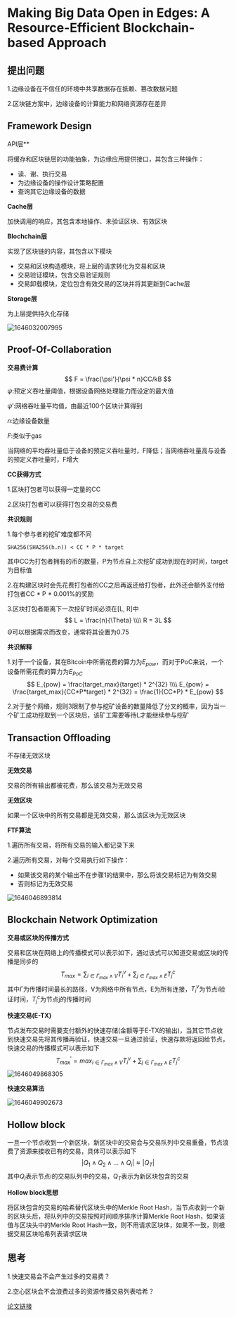 # Making Big Data Open in Edges: A Resource-Efficient Blockchain-based Approach

## 提出问题

1.边缘设备在不信任的环境中共享数据存在抵赖、篡改数据问题

2.区块链方案中，边缘设备的计算能力和网络资源存在差异

## Framework Design

API层**

将缓存和区块链层的功能抽象，为边缘应用提供接口，其包含三种操作：

* 读、谢、执行交易
* 为边缘设备的操作设计策略配置
* 查询其它边缘设备的数据

**Cache层**

加快调用的响应，其包含本地操作、未验证区块、有效区块

**Blochchain层**

实现了区块链的内容，其包含以下模块

* 交易和区块构造模块，将上层的请求转化为交易和区块
* 交易验证模块，包含交易验证规则
* 交易卸载模块，定位包含有效交易的区块并将其更新到Cache层

**Storage层**

为上层提供持久化存储

![1646032007995](../../img/1646032007995.png)

## Proof-Of-Collaboration

**交易费计算**
$$
F = \frac{\psi'}{\psi * n}CC/kB
$$
$\psi$:预定义吞吐量阈值，根据设备网络处理能力而设定的最大值

$\psi'$:网络吞吐量平均值，由最近100个区块计算得到

$n$:边缘设备数量

$F$:类似于gas

当网络的平均吞吐量低于设备的预定义吞吐量时，F降低；当网络吞吐量高与设备的预定义吞吐量时，F增大

**CC获得方式**

1.区块打包者可以获得一定量的CC

2.区块打包者可以获得打包交易的交易费

**共识规则**

1.每个参与者的挖矿难度都不同

```shell
SHA256(SHA256(h.n)) < CC * P * target
```

其中CC为打包者拥有的币的数量，P为节点自上次挖矿成功到现在的时间，target为目标值

2.在构建区块时会先花费打包者的CC之后再返还给打包者，此外还会额外支付给打包者CC * P * 0.001%的奖励

3.区块打包者距离下一次挖矿时间必须在[L, R]中
$$
L = \frac{n}{\Theta} \\\\
R = 3L
$$
$\Theta$可以根据需求而改变，通常将其设置为0.75

**共识解释**

1.对于一个设备，其在Bitcoin中所需花费的算力为$E_{pow}$，而对于PoC来说，一个设备所需花费的算力为$E_{PoC}$
$$
E_{pow} = \frac{target_max}{target} * 2^{32} \\\\
E_{pow} = \frac{target_max}{CC*P*target} * 2^{32} = \frac{1}{CC*P} * E_{pow}
$$


2.对于整个网络，规则3限制了参与挖矿设备的数量降低了分叉的概率，因为当一个矿工成功挖取到一个区块后，该矿工需要等待L才能继续参与挖矿

## Transaction Offloading

不存储无效区块

**无效交易**

交易的所有输出都被花费，那么该交易为无效交易

**无效区块**

如果一个区块中的所有交易都是无效交易，那么该区块为无效区块

**FTF算法**

1.遍历所有交易，将所有交易的输入都记录下来

2.遍历所有交易，对每个交易执行如下操作：

* 如果该交易的某个输出不在步骤1的结果中，那么将该交易标记为有效交易
* 否则标记为无效交易

![1646046893814](../../img/1646046893814.png)

## Blockchain Network Optimization

**交易或区块的传播方式**

交易和区块在网络上的传播模式可以表示如下，通过该式可以知道交易或区块的传播是同步的
$$
T_{max} = \sum_{i \in \Gamma_{max} \wedge V}T_{i}^{v} + \sum_{j \in \Gamma_{max} \wedge E }T_{j}^{c}
$$
其中$\Gamma$为传播时间最长的路径，V为网络中所有节点，E为所有连接，$T_{i}^{v}$为节点i验证时间，$T_j^c$为节点j的传播时间

**快速交易(E-TX)**

节点发布交易时需要支付额外的快速存储(金额等于E-TX的输出)，当其它节点收到快速交易先将其传播再验证，快速交易一旦通过验证，快速存款将返回给节点，快速交易的传播模式可以表示如下
$$
T_{max}^{'} = max_{i \in \Gamma_{max} \wedge V}T_{i}^{v} + \sum_{j \in \Gamma_{max} \wedge E }T_{j}^{c}
$$
![1646049868305](../../img/1646049868305.png)

**快速交易算法**

![1646049902673](../../img/1646049902673.png)

## Hollow block

一旦一个节点收到一个新区块，新区块中的交易会与交易队列中交易重叠，节点浪费了资源来接收已有的交易，具体可以表示如下
$$
|Q_1 \wedge Q_2 \wedge...\wedge Q_i| \approx |Q_T|
$$
其中$Q_i$表示节点i的交易队列中的交易，$Q_T$表示为新区块包含的交易

**Hollow block思想**

将区块包含的交易的哈希替代区块头中的Merkle Root Hash，当节点收到一个新的区块头后，将队列中的交易按照时间顺序排序计算Merkle Root Hash，如果该值与区块头中的Merkle Root Hash一致，则不用请求区块体，如果不一致，则根据交易区块哈希列表请求区块

## 思考

1.快速交易会不会产生过多的交易费？

2.空心区块会不会浪费过多的资源传播交易列表哈希？

[论文链接](../../articles/blockchain/edge_computing/xu2018.pdf)

